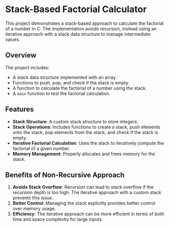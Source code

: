 # Stack-Based Factorial Calculator

This project demonstrates a stack-based approach to calculate the factorial of a number in C. The implementation avoids recursion, instead using an iterative approach with a stack data structure to manage intermediate values.

## Overview

The project includes:
- A stack data structure implemented with an array.
- Functions to push, pop, and check if the stack is empty.
- A function to calculate the factorial of a number using the stack.
- A `main` function to test the factorial calculation.

## Features

- **Stack Structure**: A custom stack structure to store integers.
- **Stack Operations**: Includes functions to create a stack, push elements onto the stack, pop elements from the stack, and check if the stack is empty.
- **Iterative Factorial Calculation**: Uses the stack to iteratively compute the factorial of a given number.
- **Memory Management**: Properly allocates and frees memory for the stack.

## Benefits of Non-Recursive Approach

1. **Avoids Stack Overflow**: Recursion can lead to stack overflow if the recursion depth is too high. The iterative approach with a custom stack prevents this issue.
2. **Better Control**: Managing the stack explicitly provides better control over memory usage.
3. **Efficiency**: The iterative approach can be more efficient in terms of both time and space complexity for large inputs.